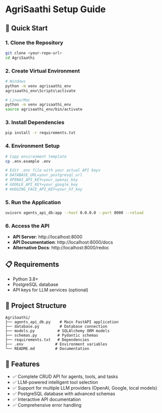 # AgriSaathi Setup Guide

## 🚀 Quick Start

### 1. Clone the Repository
```bash
git clone <your-repo-url>
cd AgriSaathi
```

### 2. Create Virtual Environment
```bash
# Windows
python -m venv agrisaathi_env
agrisaathi_env\Scripts\activate

# Linux/Mac
python -m venv agrisaathi_env
source agrisaathi_env/bin/activate
```

### 3. Install Dependencies
```bash
pip install -r requirements.txt
```

### 4. Environment Setup
```bash
# Copy environment template
cp .env.example .env

# Edit .env file with your actual API keys
# DATABASE_URL=your_postgresql_url
# OPENAI_API_KEY=your_openai_key
# GOOGLE_API_KEY=your_google_key
# HUGGING_FACE_API_KEY=your_hf_key
```

### 5. Run the Application
```bash
uvicorn agents_api_db:app --host 0.0.0.0 --port 8000 --reload
```

### 6. Access the API
- **API Server**: http://localhost:8000
- **API Documentation**: http://localhost:8000/docs
- **Alternative Docs**: http://localhost:8000/redoc

## 📋 Requirements

- Python 3.8+
- PostgreSQL database
- API keys for LLM services (optional)

## 🔧 Project Structure

```
AgriSaathi/
├── agents_api_db.py    # Main FastAPI application
├── database.py         # Database connection
├── models.py          # SQLAlchemy ORM models
├── schemas.py         # Pydantic schemas
├── requirements.txt   # Dependencies
├── .env              # Environment variables
└── README.md         # Documentation
```

## 🌟 Features

- ✅ Complete CRUD API for agents, tools, and tasks
- ✅ LLM-powered intelligent tool selection
- ✅ Support for multiple LLM providers (OpenAI, Google, local models)
- ✅ PostgreSQL database with advanced schemas
- ✅ Interactive API documentation
- ✅ Comprehensive error handling
